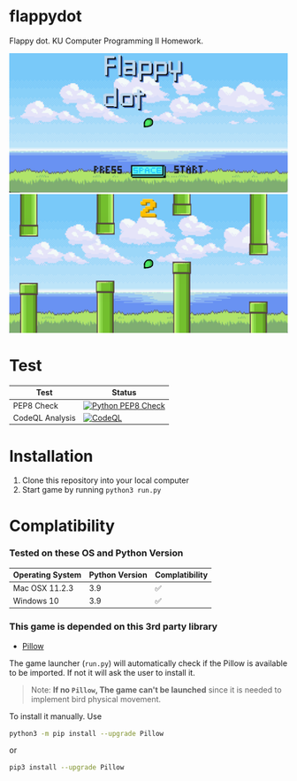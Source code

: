 # flappydot
Flappy dot. KU Computer Programming II Homework.

![TitleImage](https://github.com/sirateek/flappydot/raw/main/images/example/title.png)
![In-Game Image](https://github.com/sirateek/flappydot/raw/main/images/example/in-game.png)

# Test
| Test            | Status                                                                                                                                                                          |
|-----------------|---------------------------------------------------------------------------------------------------------------------------------------------------------------------------------|
| PEP8 Check      | [![Python PEP8 Check](https://github.com/sirateek/flappydot/actions/workflows/pep8.yml/badge.svg)](https://github.com/sirateek/flappydot/actions/workflows/pep8.yml)            |
| CodeQL Analysis | [![CodeQL](https://github.com/sirateek/flappydot/actions/workflows/codeql-analysis.yml/badge.svg)](https://github.com/sirateek/flappydot/actions/workflows/codeql-analysis.yml) |

# Installation
1. Clone this repository into your local computer
2. Start game by running `python3 run.py`

# Complatibility
### Tested on these OS and Python Version
| Operating System | Python Version | Complatibility |
|------------------|----------------|----------------|
| Mac OSX 11.2.3   | 3.9            | ✅              |
| Windows 10       | 3.9            | ✅              |

### This game is depended on this 3rd party library
- [Pillow](https://github.com/python-pillow/Pillow)

The game launcher (`run.py`) will automatically check if the Pillow is available to be imported. If not it will ask the user to install it.

> Note: **If no `Pillow`, The game can't be launched** since it is needed to implement bird physical movement.

To install it manually. Use
```bash
python3 -m pip install --upgrade Pillow
```
or
```bash
pip3 install --upgrade Pillow
```

